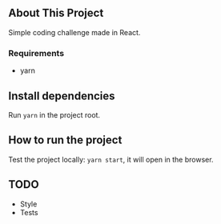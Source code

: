 ## About This Project

Simple coding challenge made in React.

### Requirements
- yarn

## Install dependencies
Run ```yarn``` in the project root.

## How to run the project
Test the project locally: ```yarn start```, it will open in the browser.

## TODO
- Style
- Tests
